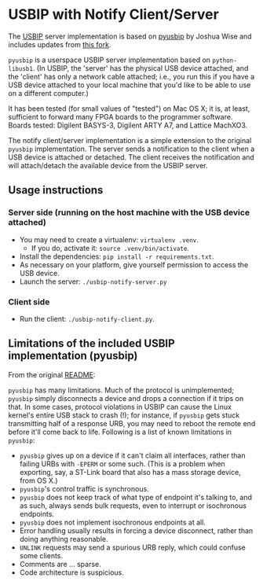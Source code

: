 # USBIP with Notify Client/Server

The [USBIP](https://docs.kernel.org/usb/usbip_protocol.html) server implementation is based on [pyusbip](https://github.com/jwise/pyusbip) by Joshua Wise and includes updates from [this fork](https://github.com/tumayt/pyusbip).

`pyusbip` is a userspace USBIP server implementation based on `python-libusb1`. (In USBIP, the 'server' has the physical USB device attached, and the 'client' has only a network cable attached; i.e., you run this if you have a USB device attached to your local machine that you'd like to be able to use on a different computer.)

It has been tested (for small values of "tested") on Mac OS X; it is, at least, sufficient to forward many FPGA boards to the programmer software. Boards tested: Digilent BASYS-3, Digilent ARTY A7, and Lattice MachXO3.

The notify client/server implementation is a simple extension to the original `pyusbip` implementation. The server sends a notification to the client when a USB device is attached or detached. The client receives the notification and will attach/detach the available device from the USBIP server.

## Usage instructions

### Server side (running on the host machine with the USB device attached)

* You may need to create a virtualenv: `virtualenv .venv`.
  * If you do, activate it: `source .venv/bin/activate`.
* Install the dependencies: `pip install -r requirements.txt`.
* As necessary on your platform, give yourself permission to access the USB device.
* Launch the server: `./usbip-notify-server.py`

### Client side

* Run the client: `./usbip-notify-client.py`.

## Limitations of the included USBIP implementation (pyusbip)

From the original [README](https://github.com/jwise/pyusbip/blob/master/README.md):

`pyusbip` has many limitations.  Much of the protocol is unimplemented; `pyusbip` simply disconnects a device and drops a connection if it trips on that.  In some cases, protocol violations in USBIP can cause the Linux kernel's entire USB stack to crash (!); for instance, if `pyusbip` gets stuck transmitting half of a response URB, you may need to reboot the remote end before it'll come back to life.  Following is a list of known limitations in `pyusbip`:

* `pyusbip` gives up on a device if it can't claim all interfaces, rather than failing URBs with `-EPERM` or some such.  (This is a problem when exporting, say, a ST-Link board that also has a mass storage device, from OS X.)
* `pyusbip`'s control traffic is synchronous.
* `pyusbip` does not keep track of what type of endpoint it's talking to, and as such, always sends bulk requests, even to interrupt or isochronous endpoints.
* `pyusbip` does not implement isochronous endpoints at all.
* Error handling usually results in forcing a device disconnect, rather than doing anything reasonable.
* `UNLINK` requests may send a spurious URB reply, which could confuse some clients.
* Comments are ... sparse.
* Code architecture is suspicious.
